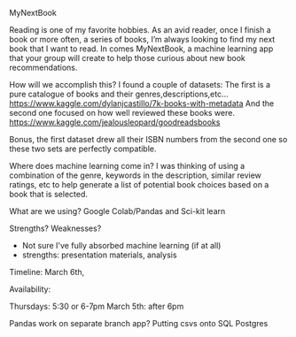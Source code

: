  MyNextBook

Reading is one of my favorite hobbies. As an avid reader, once I finish a book or more often, a series of books, I’m always looking to find my next book that I want to read. In comes MyNextBook, a machine learning app that your group will create to help those curious about new book recommendations.

How will we accomplish this? I found a couple of datasets:
The first is a pure catalogue of books and their genres,descriptions,etc…
https://www.kaggle.com/dylanjcastillo/7k-books-with-metadata 
And the second one focused on how well reviewed these books were. https://www.kaggle.com/jealousleopard/goodreadsbooks  

Bonus, the first dataset drew all their ISBN numbers from the second one so these two sets are perfectly compatible.

Where does machine learning come in?
I was thinking of using a combination of the genre, keywords in the description, similar review ratings, etc to help generate a list of potential book choices based on a book that is selected.

What are we using? Google Colab/Pandas and Sci-kit learn

Strengths? Weaknesses?
* Not sure I've fully absorbed machine learning (if at all)
* strengths: presentation materials, analysis

Timeline: March 6th,

Availability:

Thursdays: 5:30 or 6-7pm
March 5th: after 6pm

Pandas work on separate branch
app?
Putting csvs onto SQL Postgres
